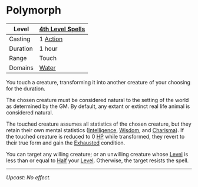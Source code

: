 # Polymorph

| Level    | [4th Level Spells](4th%20Level%20Spells.md)         |
| -------- | --------------------------------------------------- |
| Casting  | 1 [Action](../../../../Game%20Procedures/Action.md) |
| Duration | 1 hour                                              |
| Range    | Touch                                               |
| Domains  | [Water](../../Spell%20Domains/Water.md)          |

You touch a creature, transforming it into another creature of your choosing for the duration.

The chosen creature must be considered natural to the setting of the world as determined by the GM. By default, any extant or extinct real life animal is considered natural.

The touched creature assumes all statistics of the chosen creature, but they retain their own mental statistics ([Intelligence](../../../../Player%20Characters/Chosen%20Statistics/Intelligence.md), [Wisdom](../../../../Player%20Characters/Chosen%20Statistics/Wisdom.md), and [Charisma](../../../../Player%20Characters/Chosen%20Statistics/Charisma.md)). If the touched creature is reduced to 0 [HP](../../../../Player%20Characters/Derived%20Statistics/Health%20Points.md) while transformed, they revert to their true form and gain the [Exhausted](../../../../Conditions/Exhausted.md) condition.

You can target any willing creature; or an unwilling creature whose [Level](../../../../Player%20Characters/Derived%20Statistics/Level.md) is less than or equal to [Half](../../../../Foreword/Rule%20for%20rules.md#Halving) your [Level](../../../../Player%20Characters/Derived%20Statistics/Level.md). Otherwise, the target resists the spell.

---
*Upcast: No effect.*
